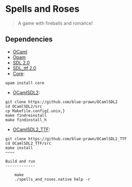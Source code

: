 Spells and Roses
================

> A game with fireballs and romance!

Dependencies
------------

* [OCaml](http://ocaml.org/)
* [Opam](http://opam.ocaml.org/)
* [SDL 2.0](http://libsdl.org/)
* [SDL_ttf 2.0](http://www.libsdl.org/projects/SDL_ttf/)
* [Core](https://github.com/janestreet/core):

~~~~
opam install core
~~~~

* [OCamlSDL2](https://github.com/blue-prawn/OCamlSDL2):

~~~~
git clone https://github.com/blue-prawn/OCamlSDL2
cd OCamlSDL2/src
cp Makefile.config{.unix,}
make findreinstall
make findinstall_h
~~~~

* [OCamlSDL2_TTF](https://github.com/blue-prawn/OCamlSDL2_TTF):

````
git clone https://github.com/blue-prawn/OCamlSDL2_TTF
cd OCamlSDL2_TTF/src
make install
~~~~

Build and run
-------------

    make
    ./spells_and_roses.native help -r
